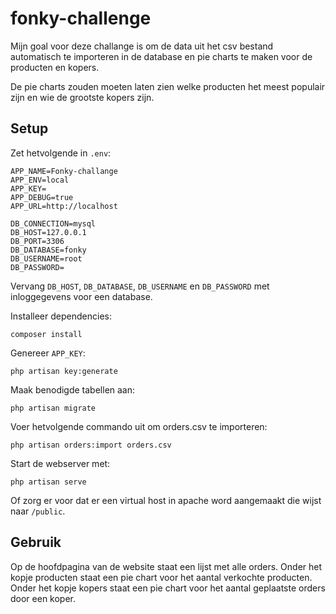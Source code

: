 # fonky-challenge
Mijn goal voor deze challange is om de data uit het csv bestand automatisch te importeren in de database en pie charts te maken voor de producten en kopers.

De pie charts zouden moeten laten zien welke producten het meest populair zijn en wie de grootste kopers zijn.

## Setup
Zet hetvolgende in `.env`:
```
APP_NAME=Fonky-challange
APP_ENV=local
APP_KEY=
APP_DEBUG=true
APP_URL=http://localhost

DB_CONNECTION=mysql
DB_HOST=127.0.0.1
DB_PORT=3306
DB_DATABASE=fonky
DB_USERNAME=root
DB_PASSWORD=
```
Vervang `DB_HOST`, `DB_DATABASE`, `DB_USERNAME` en `DB_PASSWORD` met inloggegevens voor een database.

Installeer dependencies:
```
composer install
```

Genereer `APP_KEY`:
```
php artisan key:generate
```

Maak benodigde tabellen aan:
```
php artisan migrate
```

Voer hetvolgende commando uit om orders.csv te importeren:
```
php artisan orders:import orders.csv
```

Start de webserver met:
```
php artisan serve
```
Of zorg er voor dat er een virtual host in apache word aangemaakt die wijst naar `/public`.

## Gebruik
Op de hoofdpagina van de website staat een lijst met alle orders. Onder het kopje producten staat een pie chart voor het aantal verkochte producten. Onder het kopje kopers staat een pie chart voor het aantal geplaatste orders door een koper.

